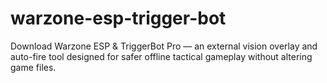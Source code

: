 # warzone-esp-trigger-bot
Download Warzone ESP &amp; TriggerBot Pro — an external vision overlay and auto-fire tool designed for safer offline tactical gameplay without altering game files.
